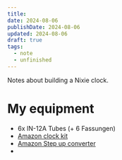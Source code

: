 ```yaml
---
title: 
date: 2024-08-06
publishDate: 2024-08-06
updated: 2024-08-06
draft: true
tags:
  - note
  - unfinished
---
```

 
Notes about building a Nixie clock.

# My equipment

- 6x IN-12A Tubes  (+ 6 Fassungen)
- [Amazon clock kit](https://www.amazon.de/gp/product/B07VBMD3L4/)
- [Amazon Step up converter](https://www.amazon.de/gp/product/B075FBYWH1/)
- 